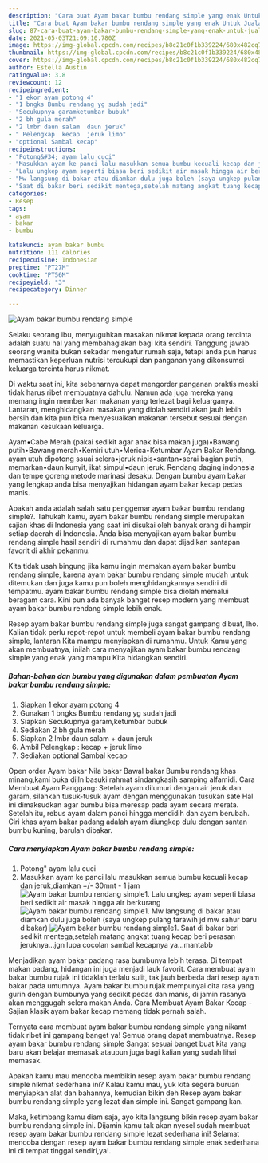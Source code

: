 ```yaml
---
description: "Cara buat Ayam bakar bumbu rendang simple yang enak Untuk Jualan"
title: "Cara buat Ayam bakar bumbu rendang simple yang enak Untuk Jualan"
slug: 87-cara-buat-ayam-bakar-bumbu-rendang-simple-yang-enak-untuk-jualan
date: 2021-05-03T21:09:10.780Z
image: https://img-global.cpcdn.com/recipes/b8c21c0f1b339224/680x482cq70/ayam-bakar-bumbu-rendang-simple-foto-resep-utama.jpg
thumbnail: https://img-global.cpcdn.com/recipes/b8c21c0f1b339224/680x482cq70/ayam-bakar-bumbu-rendang-simple-foto-resep-utama.jpg
cover: https://img-global.cpcdn.com/recipes/b8c21c0f1b339224/680x482cq70/ayam-bakar-bumbu-rendang-simple-foto-resep-utama.jpg
author: Estella Austin
ratingvalue: 3.8
reviewcount: 12
recipeingredient:
- "1 ekor ayam potong 4"
- "1 bngks Bumbu rendang yg sudah jadi"
- "Secukupnya garamketumbar bubuk"
- "2 bh gula merah"
- "2 lmbr daun salam  daun jeruk"
- " Pelengkap  kecap  jeruk limo"
- "optional Sambal kecap"
recipeinstructions:
- "Potong&#34; ayam lalu cuci"
- "Masukkan ayam ke panci lalu masukkan semua bumbu kecuali kecap dan jeruk,diamkan +/- 30mnt - 1 jam"
- "Lalu ungkep ayam seperti biasa beri sedikit air masak hingga air berkurang"
- "Mw langsung di bakar atau diamkan dulu juga boleh (saya ungkep pulang tarawih jd mw sahur baru d bakar)"
- "Saat di bakar beri sedikit mentega,setelah matang angkat tuang kecap beri perasan jeruknya...jgn lupa cocolan sambal kecapnya ya...mantabb"
categories:
- Resep
tags:
- ayam
- bakar
- bumbu

katakunci: ayam bakar bumbu 
nutrition: 111 calories
recipecuisine: Indonesian
preptime: "PT27M"
cooktime: "PT56M"
recipeyield: "3"
recipecategory: Dinner

---
```



![Ayam bakar bumbu rendang simple](https://img-global.cpcdn.com/recipes/b8c21c0f1b339224/680x482cq70/ayam-bakar-bumbu-rendang-simple-foto-resep-utama.jpg)

Selaku seorang ibu, menyuguhkan masakan nikmat kepada orang tercinta adalah suatu hal yang membahagiakan bagi kita sendiri. Tanggung jawab seorang  wanita bukan sekadar mengatur rumah saja, tetapi anda pun harus memastikan keperluan nutrisi tercukupi dan panganan yang dikonsumsi keluarga tercinta harus nikmat.

Di waktu  saat ini, kita sebenarnya dapat mengorder panganan praktis meski tidak harus ribet membuatnya dahulu. Namun ada juga mereka yang memang ingin memberikan makanan yang terlezat bagi keluarganya. Lantaran, menghidangkan masakan yang diolah sendiri akan jauh lebih bersih dan kita pun bisa menyesuaikan makanan tersebut sesuai dengan makanan kesukaan keluarga. 

Ayam•Cabe Merah (pakai sedikit agar anak bisa makan juga)•Bawang putih•Bawang merah•Kemiri utuh•Merica•Ketumbar Ayam Bakar Rendang. ayam utuh dipotong ssuai selera•jeruk nipis•santan•serai bagian putih, memarkan•daun kunyit, ikat simpul•daun jeruk. Rendang daging indonesia dan tempe goreng metode marinasi desaku. Dengan bumbu ayam bakar yang lengkap anda bisa menyajikan hidangan ayam bakar kecap pedas manis.

Apakah anda adalah salah satu penggemar ayam bakar bumbu rendang simple?. Tahukah kamu, ayam bakar bumbu rendang simple merupakan sajian khas di Indonesia yang saat ini disukai oleh banyak orang di hampir setiap daerah di Indonesia. Anda bisa menyajikan ayam bakar bumbu rendang simple hasil sendiri di rumahmu dan dapat dijadikan santapan favorit di akhir pekanmu.

Kita tidak usah bingung jika kamu ingin memakan ayam bakar bumbu rendang simple, karena ayam bakar bumbu rendang simple mudah untuk ditemukan dan juga kamu pun boleh menghidangkannya sendiri di tempatmu. ayam bakar bumbu rendang simple bisa diolah memalui beragam cara. Kini pun ada banyak banget resep modern yang membuat ayam bakar bumbu rendang simple lebih enak.

Resep ayam bakar bumbu rendang simple juga sangat gampang dibuat, lho. Kalian tidak perlu repot-repot untuk membeli ayam bakar bumbu rendang simple, lantaran Kita mampu menyiapkan di rumahmu. Untuk Kamu yang akan membuatnya, inilah cara menyajikan ayam bakar bumbu rendang simple yang enak yang mampu Kita hidangkan sendiri.

<!--inarticleads1-->

##### Bahan-bahan dan bumbu yang digunakan dalam pembuatan Ayam bakar bumbu rendang simple:

1. Siapkan 1 ekor ayam potong 4
1. Gunakan 1 bngks Bumbu rendang yg sudah jadi
1. Siapkan Secukupnya garam,ketumbar bubuk
1. Sediakan 2 bh gula merah
1. Siapkan 2 lmbr daun salam + daun jeruk
1. Ambil  Pelengkap : kecap + jeruk limo
1. Sediakan optional Sambal kecap


Open order Ayam bakar Nila bakar Bawal bakar Bumbu rendang khas minang,kami buka dijln basuki rahmat sindangkasih samping alfamidi. Cara Membuat Ayam Panggang: Setelah ayam dilumuri dengan air jeruk dan garam, silahkan tusuk-tusuk ayam dengan menggunakan tusukan sate Hal ini dimaksudkan agar bumbu bisa meresap pada ayam secara merata. Setelah itu, rebus ayam dalam panci hingga mendidih dan ayam berubah. Ciri khas ayam bakar padang adalah ayam diungkep dulu dengan santan bumbu kuning, barulah dibakar. 

<!--inarticleads2-->

##### Cara menyiapkan Ayam bakar bumbu rendang simple:

1. Potong&#34; ayam lalu cuci
1. Masukkan ayam ke panci lalu masukkan semua bumbu kecuali kecap dan jeruk,diamkan +/- 30mnt - 1 jam
<img src="https://img-global.cpcdn.com/steps/7a089233b0150e30/160x128cq70/ayam-bakar-bumbu-rendang-simple-langkah-memasak-2-foto.jpg" alt="Ayam bakar bumbu rendang simple">1. Lalu ungkep ayam seperti biasa beri sedikit air masak hingga air berkurang
<img src="https://img-global.cpcdn.com/steps/f208f00464848874/160x128cq70/ayam-bakar-bumbu-rendang-simple-langkah-memasak-3-foto.jpg" alt="Ayam bakar bumbu rendang simple">1. Mw langsung di bakar atau diamkan dulu juga boleh (saya ungkep pulang tarawih jd mw sahur baru d bakar)
<img src="https://img-global.cpcdn.com/steps/57c018e52b071790/160x128cq70/ayam-bakar-bumbu-rendang-simple-langkah-memasak-4-foto.jpg" alt="Ayam bakar bumbu rendang simple">1. Saat di bakar beri sedikit mentega,setelah matang angkat tuang kecap beri perasan jeruknya...jgn lupa cocolan sambal kecapnya ya...mantabb


Menjadikan ayam bakar padang rasa bumbunya lebih terasa. Di tempat makan padang, hidangan ini juga menjadi lauk favorit. Cara membuat ayam bakar bumbu rujak ini tidaklah terlalu sulit, tak jauh berbeda dari resep ayam bakar pada umumnya. Ayam bakar bumbu rujak mempunyai cita rasa yang gurih dengan bumbunya yang sedikit pedas dan manis, di jamin rasanya akan menggugah selera makan Anda. Cara Membuat Ayam Bakar Kecap - Sajian klasik ayam bakar kecap memang tidak pernah salah. 

Ternyata cara membuat ayam bakar bumbu rendang simple yang nikamt tidak ribet ini gampang banget ya! Semua orang dapat membuatnya. Resep ayam bakar bumbu rendang simple Sangat sesuai banget buat kita yang baru akan belajar memasak ataupun juga bagi kalian yang sudah lihai memasak.

Apakah kamu mau mencoba membikin resep ayam bakar bumbu rendang simple nikmat sederhana ini? Kalau kamu mau, yuk kita segera buruan menyiapkan alat dan bahannya, kemudian bikin deh Resep ayam bakar bumbu rendang simple yang lezat dan simple ini. Sangat gampang kan. 

Maka, ketimbang kamu diam saja, ayo kita langsung bikin resep ayam bakar bumbu rendang simple ini. Dijamin kamu tak akan nyesel sudah membuat resep ayam bakar bumbu rendang simple lezat sederhana ini! Selamat mencoba dengan resep ayam bakar bumbu rendang simple enak sederhana ini di tempat tinggal sendiri,ya!.

